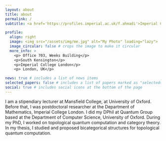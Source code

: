 ```yaml
---
layout: about
title: about
permalink: /
subtitle: <a href='https://profiles.imperial.ac.uk/f.ahmadi'>Imperial College London</a>

profile:
  align: right
  image: <img src="/assets/img/me.jpg" alt="My Photo" loading="lazy">
  image_circular: false # crops the image to make it circular
  more_info: >
    <p> Office 703, Weeks Building</p>
    <p>South Kensington</p>
    <p>Imperial College London</p>
    <p> London, UK</p>

news: true # includes a list of news items
selected_papers: false # includes a list of papers marked as "selected={true}"
social: true # includes social icons at the bottom of the page
---
```

I am a stipendiary lecturer at Mansfield College, at University of Oxford. Before that, I was postdoctoral researcher at the Department of Mathematics, Imperial College London. I did my DPhil at Quantum Group based at the Department of Computer Science, University of Oxford. During my PhD, I worked on topological quantum computation and category theory. In my thesis, I studied and proposed bicategorical structures for topological quantum computation. 

